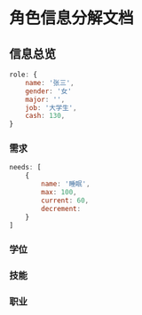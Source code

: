 # 角色信息分解文档

## 信息总览
```js
role: {
    name: '张三',
    gender: '女'
    major: '',
    job: '大学生',
    cash: 130,
}
```

### 需求
```js
needs: [
    {
        name: '睡眠',
        max: 100,
        current: 60,
        decrement: 
    }
]
```

### 学位

### 技能

### 职业


